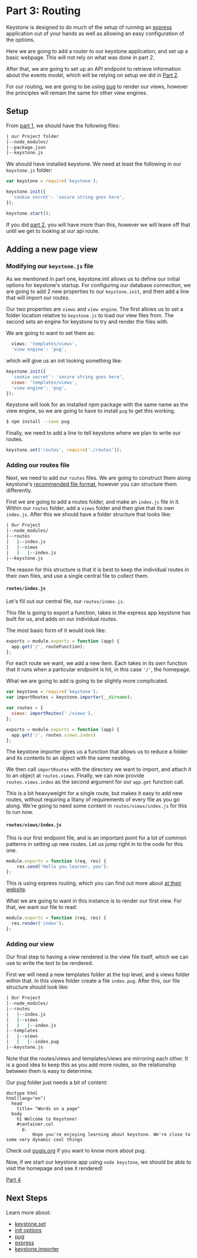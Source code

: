 # Part 3: Routing

Keystone is designed to do much of the setup of running an [express](expressjs.com) application out of your hands as well as allowing an easy configuration of the options.

Here we are going to add a router to our keystone application, and set up a basic webpage. This will not rely on what was done in part 2.

After that, we are going to set up an API endpoint to retrieve information about the events model, which will be relying on setup we did in [Part 2](/getting-started/setting-up/part-2).

For our routing, we are going to be using [pug](pugjs.org) to render our views, however the principles will remain the same for other view engines.

## Setup

From [part 1](/getting-started/setting-up/part-1), we should have the following files:

```sh
| our Project folder
|--node_modules/
|--package.json
|--keystone.js
```

We should have installed keystone. We need at least the following in our `keystone.js` folder:

```javascript
var keystone = require('keystone');

keystone.init({
  'cookie secret': 'secure string goes here',
});

keystone.start();
```

If you did [part 2](/getting-started/setting-up/part-2), you will have more than this, however we will leave off that until we get to looking at our api route.

## Adding a new page view

### Modifying our `keystone.js` file

As we mentioned in part one, keystone.init allows us to define our initial options for keystone's startup. For configuring our database connection, we are going to add 2 new properties to our `keystone.init`, and then add a line that will import our routes.

Our two properties are `views` and `view engine`. The first allows us to set a folder location relative to `keystone.js` to load our view files from. The second sets an engine for keystone to try and render the files with.

We are going to want to set them as:

```javascript
  views: 'templates/views',
  'view engine': 'pug',
```

which will give us an init looking something like:

```javascript
keystone.init({
  'cookie secret': 'secure string goes here',
  views: 'templates/views',
  'view engine': 'pug',
});
```

Keystone will look for an installed npm package with the same name as the view engine, so we are going to have to install `pug` to get this working.

```sh
$ npm install --save pug
```

Finally, we need to add a line to tell keystone where we plan to write our routes.

```javascript
keystone.set('routes', require('./routes'));
```

### Adding our routes file

Next, we need to add our `routes` files. We are going to construct them along keystone's [recommended file format](), however you can structure them differently.

First we are going to add a routes folder, and make an `index.js` file in it. Within our `routes` folder, add a `views` folder and then give that its own `index.js`. After this we should have a folder structure that looks like:

```sh
| Our Project
|--node_modules/
|--routes
|	|--index.js
|	|--views
|	|	|--index.js
|--keystone.js
```

The reason for this structure is that it is best to keep the individual routes in their own files, and use a single central file to collect them.

#### `routes/index.js`

Let's fill out our central file, our `routes/index.js`.

This file is going to export a function, takes in the express app keystone has built for us, and adds on our individual routes.

The most basic form of it would look like:

```javascript
exports = module.exports = function (app) {
  app.get('/', routeFunction);
};
```

For each route we want, we add a new item. Each takes in its own function that it runs when a particular endpoint is hit, in this case `'/'`, the homepage.

What we are going to add is going to be slightly more complicated.

```javascript
var keystone = require('keystone');
var importRoutes = keystone.importer(__dirname);

var routes = {
  views: importRoutes('./views'),
};

exports = module.exports = function (app) {
  app.get('/', routes.views.index)
};
```

The keystone importer gives us a function that allows us to reduce a folder and its contents to an object with the same nesting.

We then call `importRoutes` with the directory we want to import, and attach it to an object at `routes.views`. Finally, we can now provide `routes.views.index` as the second argument for our `app.get` function call.

This is a bit heavyweight for a single route, but makes it easy to add new routes, without requiring a litany of requirements of every file as you go along. We're going to need some content in `routes/views/index.js` for this to run now.

#### `routes/views/index.js`

This is our first endpoint file, and is an important point for a lot of common patterns in setting up new routes. Let us jump right in to the code for this one.

```javascript
module.exports = function (req, res) {
    res.send('Hello you learner, you');
};
```

This is using express routing, which you can find out more about [at their website](http://expressjs.com/en/starter/basic-routing.html).

What we are going to want in this instance is to render our first view. For that, we want our file to read:

```javascript
module.exports = function (req, res) {
  res.render('index');
};
```

### Adding our view

Our final step to having a view rendered is the view file itself, which we can use to write the text to be rendered.

First we will need a new templates folder at the top level, and a views folder within that. In this views folder create a file `index.pug`. After this, our file structure should look like:

```sh
| Our Project
|--node_modules/
|--routes
|	|--index.js
|	|--views
|	|	|--index.js
|--templates
|	|--views
|	|	|--index.pug
|--keystone.js
```

Note that the routes/views and templates/views are mirroring each other. It is a good idea to keep this as you add more routes, so the relationship between them is easy to determine.

Our pug folder just needs a bit of content:

```jade
doctype html
html(lang="en")
  head
    title= "Words on a page"
  body
    h1 Welcome to Keystone!
    #container.col
      p.
          Hope you're enjoying learning about keystone. We're close to some very dynamic cool things
```

Check out [pugjs.org](pugjs.org) if you want to know more about pug.

Now, if we start our keystone app using `node keystone`, we should be able to visit the homepage and see it rendered!

[Part 4](/getting-started/setting-up/part-4)

## Next Steps

Learn more about:

- [keystone.set](/methods/set)
- [init options](/configuration)
- [pug](pugjs.org)
- [express](expressjs.com)
- [keystone.importer](/methods/importer)
